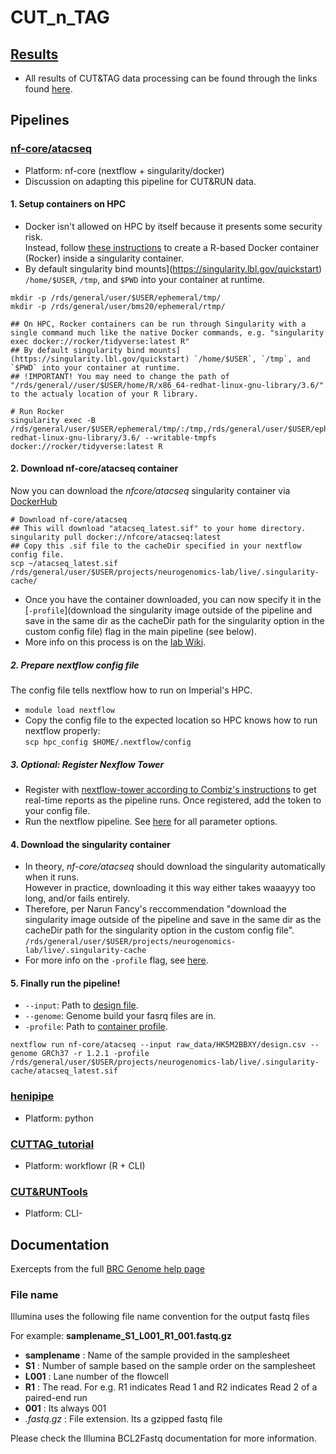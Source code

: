 # CUT_n_TAG


## [Results](https://neurogenomics.github.io/CUT_n_TAG/scripts/nf-core_atacseq_results.html)  

- All results of CUT&TAG data processing can be found through the links found [here](https://neurogenomics.github.io/CUT_n_TAG/scripts/nf-core_atacseq_results.html).  


## Pipelines

### [nf-core/atacseq](https://nf-co.re/atacseq)  
- Platform: nf-core (nextflow + singularity/docker)  
- Discussion on adapting this pipeline for CUT&RUN data.  

 
#### 1. Setup  containers on HPC   

- Docker isn't allowed on HPC by itself because it presents some security risk.  
Instead, follow [these instructions](https://osf.io/6w7f9/wiki/Computing/) to create a R-based Docker container (Rocker) inside a singularity container.
- By default singularity bind mounts](https://singularity.lbl.gov/quickstart) `/home/$USER`, `/tmp`, and `$PWD` into your container at runtime.  
```
mkdir -p /rds/general/user/$USER/ephemeral/tmp/  
mkdir -p /rds/general/user/bms20/ephemeral/rtmp/

## On HPC, Rocker containers can be run through Singularity with a single command much like the native Docker commands, e.g. "singularity exec docker://rocker/tidyverse:latest R"
## By default singularity bind mounts](https://singularity.lbl.gov/quickstart) `/home/$USER`, `/tmp`, and `$PWD` into your container at runtime.
## !IMPORTANT! You may need to change the path of "/rds/general//user/$USER/home/R/x86_64-redhat-linux-gnu-library/3.6/" to the actualy location of your R library.  

# Run Rocker
singularity exec -B /rds/general/user/$USER/ephemeral/tmp/:/tmp,/rds/general/user/$USER/ephemeral/tmp/:/var/tmp,/rds/general/user/$USER/ephemeral/rtmp/:/rds/general/user/$USER/home/R/x86_64-redhat-linux-gnu-library/3.6/ --writable-tmpfs docker://rocker/tidyverse:latest R
``` 

#### 2. Download nf-core/atacseq container  

Now you can download the *nfcore/atacseq* singularity container via [DockerHub](https://hub.docker.com/r/nfcore/atacseq/)  
```
# Download nf-core/atacseq                                                                                                                                           
## This will download "atacseq_latest.sif" to your home directory.
singularity pull docker://nfcore/atacseq:latest  
## Copy this .sif file to the cacheDir specified in your nextflow config file.
scp ~/atacseq_latest.sif /rds/general/user/$USER/projects/neurogenomics-lab/live/.singularity-cache/   
```
- Once you have the container downloaded, you can now specify it in the [`-profile`](download the singularity image outside of the pipeline and save in the same dir as the cacheDir path for the singularity option in the custom config file) flag in the main pipeline (see below).  
- More info on this process is on the [lab Wiki](https://osf.io/6w7f9/wiki/Computing/).

##### 2. Prepare nextflow config file  

The config file tells nextflow how to run on Imperial's HPC.    
- `module load nextflow`  
- Copy the config file to the expected location so HPC knows how to run nextflow properly:\
 `scp hpc_config $HOME/.nextflow/config`

##### 3. *Optional*: Register Nexflow Tower  

- Register with [nextflow-tower according to Combiz's instructions](https://combiz.github.io/scflow-manual/example-run.html#enable-nextflow-tower) 
to get real-time reports as the pipeline runs. Once registered, add the token to your config file.  
-  Run the nextflow pipeline. See [here](https://nf-co.re/atacseq/1.2.1/parameters) for all parameter options.  

#### 4. Download the singularity container  
- In theory, *nf-core/atacseq* should download the singularity automatically when it runs.  
However in practice, downloading it this way either takes waaayyy too long, and/or fails entirely.  
- Therefore, per Narun Fancy's reccommendation "download the singularity image outside of the pipeline and save in the same dir as the cacheDir path for the singularity option in the custom config file".
`/rds/general/user/$USER/projects/neurogenomics-lab/live/.singularity-cache`  
- For more info on the `-profile` flag, see [here](https://nf-co.re/atacseq/1.2.1/usage#profile).  

#### 5. Finally run the pipeline!  
- `--input`: Path to [design file](https://nf-co.re/atacseq/1.2.1/usage#input).  
- `--genome`: Genome build your fasrq files are in.  
- `-profile`: Path to [container profile](https://nf-co.re/atacseq/1.2.1/usage#profile).   

`nextflow run nf-core/atacseq --input raw_data/HK5M2BBXY/design.csv --genome GRCh37 -r 1.2.1 -profile /rds/general/user/$USER/projects/neurogenomics-lab/live/.singularity-cache/atacseq_latest.sif` 







### [henipipe](https://pypi.org/project/henipipe/)  
- Platform: python  

### [CUTTAG_tutorial](https://yezhengstat.github.io/CUTTag_tutorial/)  
- Platform: workflowr (R + CLI)  

### [CUT&RUNTools](https://genomebiology.biomedcentral.com/articles/10.1186/s13059-019-1802-4)  
- Platform: CLI- 



## Documentation

Exercepts from the full [BRC Genome help page](https://imperial-genomics-facility.github.io/igf-pipeline-help/index.html)

### File name
Illumina uses the following file name convention for the output fastq files

For example: **samplename_S1_L001_R1_001.fastq.gz**   

- **samplename** : Name of the sample provided in the samplesheet  
- **S1** : Number of sample based on the sample order on the samplesheet  
- **L001** : Lane number of the flowcell  
- **R1** : The read. For e.g. R1 indicates Read 1 and R2 indicates Read 2 of a paired-end run  
- **001** : Its always 001  
- *.fastq.gz* : File extension. Its a gzipped fastq file  

Please check the Illumina BCL2Fastq documentation for more information.
